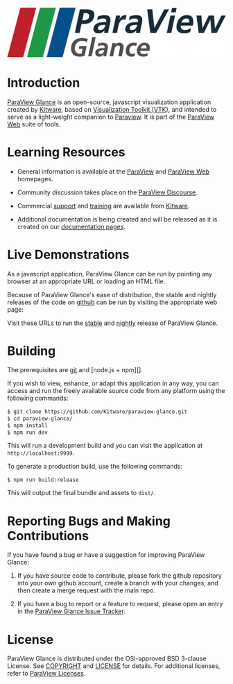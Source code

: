 ![ParaView Glance](documentation/content/ParaViewGlance_Logo.png)

Introduction
============
[ParaView Glance][] is an open-source, javascript visualization application created by [Kitware][], based on [Visualization Toolkit (VTK)][VTK], and intended to serve as a light-weight companion to [Paraview][].  It is part of
the [ParaView Web][] suite of tools.

[ParaView Glance]: https://kitware.github.io/paraview-glance/
[ParaView Web]: http://www.paraview.org/web
[ParaView]: http://www.paraview.org
[VTK]: http://www.vtk.org
[Kitware]: http://www.kitware.com

Learning Resources
==================

* General information is available at the [ParaView][] and [ParaView Web][] homepages.

* Community discussion takes place on the [ParaView Discourse][].

* Commercial [support][Kitware Support] and [training][Kitware Training] are available from [Kitware][].

* Additional documentation is being created and will be released as it is created on our [documentation pages][ParaView Glance GitHub.io].

[ParaView Discourse]: https://discourse.paraview.org/
[Kitware Support]: http://www.kitware.com/products/support.html
[Kitware Training]: http://www.kitware.com/products/protraining.php
[ParaView Glance GitHub.io]: https://kitware.github.io/paraview-glance/


Live Demonstrations
===================

As a javascript application, ParaView Glance can be run by pointing any browser at an appropriate URL or loading an HTML file.

Because of ParaView Glance's ease of distribution, the stable and nightly releases of the code on [github][] can be run by visiting the appropriate web page:

Visit these URLs to run the [stable][] and [nightly][] release of ParaView Glance.

[github]: https://github.com/kitware/paraview-glance
[stable]: https://kitware.github.io/paraview-glance/app
[nightly]: https://kitware.github.io/paraview-glance/nightly


Building
========

The prerequisites are [git][] and [node.js + npm][].

If you wish to view, enhance, or adapt this application in any way, you can access and run the freely available source code from any platform using the following commands:


```
$ git clone https://github.com/Kitware/paraview-glance.git
$ cd paraview-glance/
$ npm install
$ npm run dev
```

This will run a development build and you can visit the application at `http://localhost:9999`.

To generate a production build, use the following commands:

```
$ npm run build:release
```

This will output the final bundle and assets to `dist/`.

[git]: https://git-scm.com
[node.js-npm]: https://nodejs.org/en


Reporting Bugs and Making Contributions
=======================================

If you have found a bug or have a suggestion for improving ParaView Glance:

1. If you have source code to contribute, please fork the github repository into your own github account, create a branch with your changes, and then create a merge request with the main repo.

2. If you have a bug to report or a feature to request, please open an entry in the [ParaView Glance Issue Tracker][].

[ParaView Glance Issue Tracker]: https://github.com/kitware/paraview-glance/issues


License
=======

ParaView Glance is distributed under the OSI-approved BSD 3-clause License.  See [COPYRIGHT][] and [LICENSE][] for details. For additional licenses, refer to [ParaView Licenses][].

[COPYRIGHT]: COPYRIGHT
[LICENSE]: LICENSE
[ParaView Licenses]: http://www.paraview.org/paraview-license/
